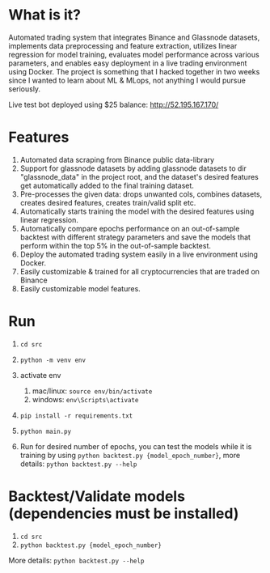 # What is it?
Automated trading system that integrates Binance and Glassnode datasets, implements data preprocessing and feature extraction, utilizes linear regression for model training, evaluates model performance across various parameters, and enables easy deployment in a live trading environment using Docker. The project is something that I hacked together in two weeks since I wanted to learn about ML & MLops, not anything I would pursue seriously.

Live test bot deployed using $25 balance: http://52.195.167.170/

# Features
1. Automated data scraping from Binance public data-library
2. Support for glassnode datasets by adding glassnode datasets to dir "glassnode_data" in the project root, and the dataset's desired features get automatically added to the final training dataset.
3. Pre-processes the given data: drops unwanted cols, combines datasets, creates desired features, creates train/valid split etc.
4. Automatically starts training the model with the desired features using linear regression.
5. Automatically compare epochs performance on an out-of-sample backtest with different strategy parameters and save the models that perform within the top 5% in the out-of-sample backtest.
6. Deploy the automated trading system easily in a live environment using Docker.
7. Easily customizable & trained for all cryptocurrencies that are traded on Binance
8. Easily customizable model features.

# Run

1. `cd src`
2. `python -m venv env`
3. activate env
    1. mac/linux: `source env/bin/activate`
    2. windows: `env\Scripts\activate`
      
4. `pip install -r requirements.txt`
5. `python main.py`
6. Run for desired number of epochs, you can test the models while it is training by using `python backtest.py {model_epoch_number}`, more details: `python backtest.py --help`

# Backtest/Validate models (dependencies must be installed)

1. `cd src`
2. `python backtest.py {model_epoch_number}`

More details: `python backtest.py --help`

